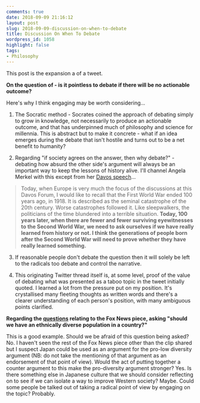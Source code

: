 ```yaml
---
comments: true
date: 2018-09-09 21:16:12
layout: post
slug: 2018-09-09-discussion-on-when-to-debate
title: Discussion On When To Debate
wordpress_id: 1058
highlight: false
tags:
- Philosophy
---
```


This post is the expansion a of a tweet.

**On the question of - is it pointless to debate if there will be no actionable outcome?**

Here's why I think engaging may be worth considering...

1. The Socratic method - Socrates coined the approach of debating simply to grow in knowledge, not necessarily to produce
an actionable outcome, and that has underpinned much of philosophy and science for millennia. This is abstract but to
make it concrete - what if an idea emerges during the debate that isn't hostile and turns out to be a net benefit
to humanity?

2. Regarding "if society agrees on the answer, then why debate?" - debating how absurd the other side's
argument will always be an important way to keep the lessons of history alive. I'll channel Angela Merkel with this
except from her [Davos
speech](https://www.bundeskanzlerin.de/Content/EN/Reden/2018/2018-01-24-bk-merkel-davos_en.html)...
> Today, when Europe is very much the focus of the discussions at this
> Davos Forum, I would like to recall that the First World War ended 100
> years ago, in 1918. It is described as the seminal catastrophe of the
> 20th century. Worse catastrophes followed it. Like sleepwalkers, the
> politicians of the time blundered into a terrible situation. **Today, 100
> years later, when there are fewer and fewer surviving eyewitnesses to
> the Second World War, we need to ask ourselves if we have really learned
> from history or not. I think the generations of people born after the
> Second World War will need to prove whether they have really learned
> something.**
3. If reasonable people don't debate the question then it will solely be
left to the radicals too debate and control the narrative.

4. This originating Twitter thread itself is, at some level, proof of the value of debating what was
presented as a taboo topic in the tweet initially quoted. I learned a lot from
the pressure put on my position. It's crystallised many fleeting
thoughts as written words and there's a clearer understanding of each
person's position, with many ambiguous points clarified.

**Regarding the [questions](https://twitter.com/lalonde/status/1038747232651169792) relating to the Fox News piece, asking "should we have an ethnically diverse population in a country?"**

This is a good example. Should we be afraid of this question being asked? No. I
haven't seen the rest of the Fox News piece other than the clip
shared but I suspect Japan could be used as an argument for the pro-low
diversity argument (NB: do not take the mentioning of that argument as an endorsement of that
point of view). Would the act of putting together a counter argument to
this make the pro-diversity argument stronger? Yes. Is there something
else in Japanese culture that we should consider reflecting on to see if we can isolate
a way to improve Western society? Maybe. Could some people be talked out of
taking a radical point of view by engaging on the topic? Probably.
